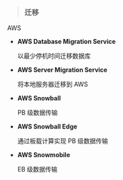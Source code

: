 > ### **迁移**

AWS 

* **AWS Database Migration Service**

  以最少停机时间迁移数据库

* **AWS Server Migration Service**

  将本地服务器迁移到 AWS

* **AWS Snowball**

  PB 级数据传输

* **AWS Snowball Edge**

  通过板载计算实现 PB 级数据传输

* **AWS Snowmobile**

  EB 级数据传输



